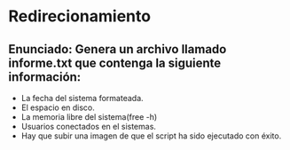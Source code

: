 # Redirecionamiento
## Enunciado: Genera un archivo llamado informe.txt que contenga la siguiente información:
* La fecha del sistema formateada.
* El espacio en disco.
* La memoria libre del sistema(free -h)
* Usuarios conectados en el sistemas.
* Hay que subir una imagen de que el script ha sido ejecutado con éxito.
